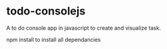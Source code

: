 # todo-consolejs
A to do console app in javascript to create and visualize task.

npm install to install all dependancies
